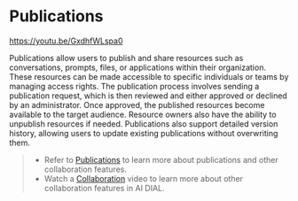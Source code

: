 # Publications

https://youtu.be/GxdhfWLspa0

Publications allow users to publish and share resources such as conversations, prompts, files, or applications within their organization. These resources can be made accessible to specific individuals or teams by managing access rights. The publication process involves sending a publication request, which is then reviewed and either approved or declined by an administrator. Once approved, the published resources become available to the target audience. Resource owners also have the ability to unpublish resources if needed. Publications also support detailed version history, allowing users to update existing publications without overwriting them.

> * Refer to [Publications](/docs/tutorials/2.devops/1.configuration/1.enable-publications-chat.md) to learn more about publications and other collaboration features.
> * Watch a [Collaboration](/docs/video%20demos/1.Chat/3.dial-collaboration.md) video to learn more about other collaboration features in AI DIAL.
